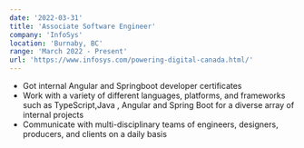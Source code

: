 ```yaml
---
date: '2022-03-31'
title: 'Associate Software Engineer'
company: 'InfoSys'
location: 'Burnaby, BC'
range: 'March 2022 - Present'
url: 'https://www.infosys.com/powering-digital-canada.html/'
---
```


- Got internal Angular and Springboot developer certificates
- Work with a variety of different languages, platforms, and frameworks such as TypeScript,Java , Angular and Spring Boot for a diverse array of internal projects
- Communicate with multi-disciplinary teams of engineers, designers, producers, and clients on a daily basis
